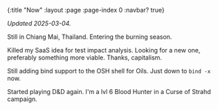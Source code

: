 {:title "Now"
 :layout :page
 :page-index 0
 :navbar? true}

_Updated 2025-03-04._

Still in Chiang Mai, Thailand. Entering the burning season. 

Killed my SaaS idea for test impact analysis. Looking for a new one, preferably something more viable. Thanks, capitalism.

Still adding bind support to the OSH shell for Oils. Just down to `bind -x` now. 

Started playing D&D again. I'm a lvl 6 Blood Hunter in a Curse of Strahd campaign.